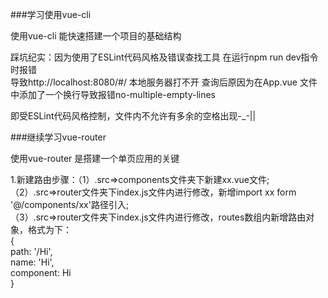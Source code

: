 ###学习使用vue-cli

使用vue-cli 能快速搭建一个项目的基础结构  

踩坑纪实：因为使用了ESLint代码风格及错误查找工具 在运行npm run dev指令时报错  
导致http://localhost:8080/#/ 本地服务器打不开 
查询后原因为在App.vue 文件中添加了一个换行导致报错no-multiple-empty-lines

即受ESLint代码风格控制，文件内不允许有多余的空格出现-_-||


###继续学习vue-router

使用vue-router 是搭建一个单页应用的关键

1.新建路由步骤：（1）.src=>components文件夹下新建xx.vue文件;  
              （2）.src=>router文件夹下index.js文件内进行修改，新增import xx form '@/components/xx'路径引入;  
              （3）.src=>router文件夹下index.js文件内进行修改，routes数组内新增路由对象，格式为下：  
    {  
      path: '/Hi',  
      name: 'Hi',  
      component: Hi  
    }
                 
          
